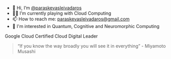 - 👋 Hi, I’m [@paraskevasleivadaros](https://github.com/paraskevasleivadaros)
- 👨‍🔬 I’m currently playing with Cloud Computing
- 📫 How to reach me: [paraskevasleivadaros@gmail.com](mailto:paraskevasleivadaros@gmail.com)
- 🤖 I'm interested in Quantum, Cognitive and Neuromorphic Computing

Google Cloud Certified Cloud Digital Leader

> “If you know the way broadly you will see it in everything” - Miyamoto Musashi
<!---
paraskevasleivadaros/paraskevasleivadaros is a ✨ special ✨ repository because its `README.md` (this file) appears on your GitHub profile.
You can click the Preview link to take a look at your changes.
--->
